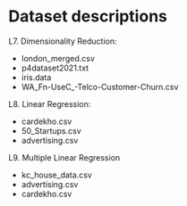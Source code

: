 # Dataset descriptions

L7. Dimensionality Reduction:
- london_merged.csv
- p4dataset2021.txt
- iris.data
- WA_Fn-UseC_-Telco-Customer-Churn.csv

L8. Linear Regression:
- cardekho.csv
- 50_Startups.csv
- advertising.csv

L9. Multiple Linear Regression
- kc_house_data.csv
- advertising.csv
- cardekho.csv